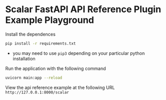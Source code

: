 # Scalar FastAPI API Reference Plugin Example Playground

Install the dependences

```bash
pip install -r requirements.txt
```

- you may need to use `pip3` depending on your particular python installation

Run the application with the following command

```bash
uvicorn main:app --reload
```

View the api reference example at the following URL
`http://127.0.0.1:8000/scalar`
